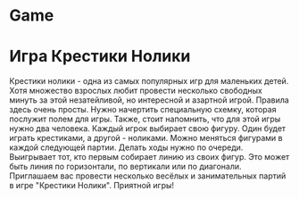 # Game
# Игра Крестики Нолики
Крестики нолики - одна из самых популярных игр для маленьких детей. Хотя множество взрослых любит провести несколько свободных минуть за этой незатейливой, но интересной и азартной игрой. Правила здесь очень просты. Нужно начертить специальную схемку, которая послужит полем для игры. Также, стоит напомнить, что для этой игры нужно два человека. Каждый игрок выбирает свою фигуру. Один будет играть крестиками, а другой - ноликами. Можно меняться фигурами в каждой следующей партии. Делать ходы нужно по очереди. Выигрывает тот, кто первым собирает линию из своих фигур. Это может быть линия по горизонтали, по вертикали или по диагонали. Приглашаем вас провести несколько весёлых и занимательных партий в игре "Крестики Нолики". Приятной игры!
